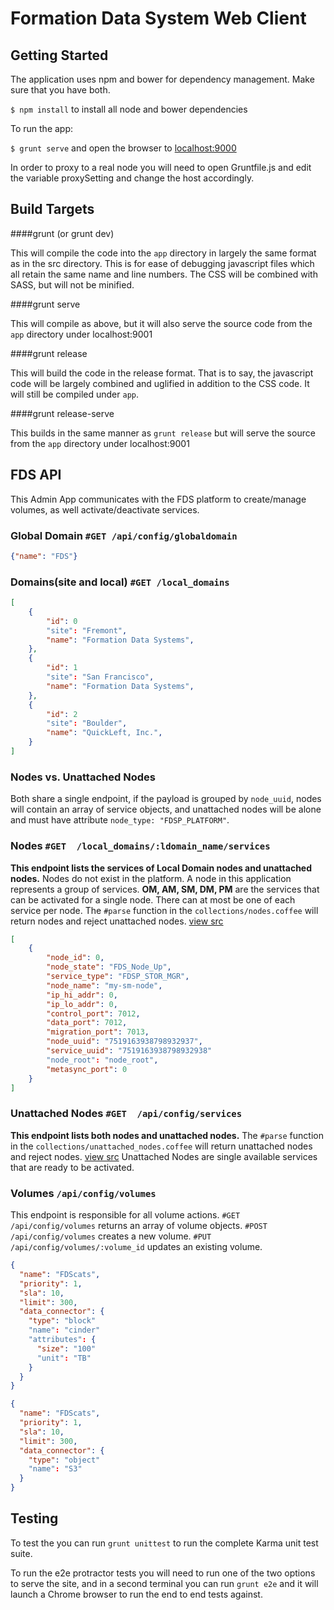 # Formation Data System Web Client

## Getting Started

The application uses npm and bower for dependency management. Make sure that you have both.

`$ npm install` to install all node and bower dependencies


To run the app:

`$ grunt serve` and open the browser to [localhost:9000](http://localhost:9000)

In order to proxy to a real node you will need to open Gruntfile.js and edit the variable proxySetting and change the host accordingly.

## Build Targets

####grunt (or grunt dev)  

This will compile the code into the `app` directory in largely the same format as in the src directory.  This is for ease of debugging javascript files which all retain the same name and line numbers.  The CSS will be combined with SASS, but will not be minified.

####grunt serve

This will compile as above, but it will also serve the source code from the `app` directory under localhost:9001

####grunt release

This will build the code in the release format.  That is to say, the javascript code will be largely combined and uglified in addition to the CSS code.  It will still be compiled under `app`.

####grunt release-serve

This builds in the same manner as `grunt release` but will serve the source from the `app` directory under localhost:9001

## FDS API

This Admin App communicates with the FDS platform to create/manage volumes, as well activate/deactivate services.

### Global Domain  `#GET /api/config/globaldomain`
```JSON
{"name": "FDS"}
```

### Domains(site and local) `#GET /local_domains`

```JSON
[
    {
        "id": 0
        "site": "Fremont",
        "name": "Formation Data Systems",
    },
    {
        "id": 1
        "site": "San Francisco",
        "name": "Formation Data Systems",
    },
    {
        "id": 2
        "site": "Boulder",
        "name": "QuickLeft, Inc.",
    }
]
```


### Nodes vs. Unattached Nodes
Both share a single endpoint, if the payload is grouped by `node_uuid`, nodes will contain an array of service objects, and unattached nodes will be alone and must have attribute `node_type: "FDSP_PLATFORM"`.

### Nodes `#GET  /local_domains/:ldomain_name/services`
__This endpoint lists the services of Local Domain nodes and unattached nodes.__
Nodes do not exist in the platform. A node in this application represents a group of services. __OM, AM, SM, DM, PM__ are the services that can be activated for a single node. There can at most be one of each service per node.
The `#parse` function in the `collections/nodes.coffee` will return nodes and reject unattached nodes. [view src](https://github.com/FDS-Dev/baboon/blob/master/app/scripts/collections/nodes.coffee#L22)

```JSON
[
    {
        "node_id": 0,
        "node_state": "FDS_Node_Up",
        "service_type": "FDSP_STOR_MGR",
        "node_name": "my-sm-node",
        "ip_hi_addr": 0,
        "ip_lo_addr": 0,
        "control_port": 7012,
        "data_port": 7012,
        "migration_port": 7013,
        "node_uuid": "7519163938798932937",
        "service_uuid": "7519163938798932938"
        "node_root": "node_root",
        "metasync_port": 0
    }
]
```

### Unattached Nodes `#GET  /api/config/services`
__This endpoint lists both nodes and unattached nodes.__
The `#parse` function in the `collections/unattached_nodes.coffee` will return unattached nodes and reject nodes. [view src](https://github.com/FDS-Dev/baboon/blob/master/app/scripts/collections/unattached_nodes.coffee#L14)
Unattached Nodes are single available services that are ready to be activated.

### Volumes `/api/config/volumes`

This endpoint is responsible for all volume actions.
`#GET /api/config/volumes` returns an array of volume objects.
`#POST /api/config/volumes` creates a new volume.
`#PUT /api/config/volumes/:volume_id` updates an existing volume.

```JSON
{
  "name": "FDScats",
  "priority": 1,
  "sla": 10,
  "limit": 300,
  "data_connector": {
    "type": "block"
    "name": "cinder"
    "attributes": {
      "size": "100"
      "unit": "TB"
    }
  }
}

{
  "name": "FDScats",
  "priority": 1,
  "sla": 10,
  "limit": 300,
  "data_connector": {
    "type": "object"
    "name": "S3"
  }
}


```


## Testing

To test the you can run `grunt unittest` to run the complete Karma unit test suite.

To run the e2e protractor tests you will need to run one of the two options to serve the site, and in a second terminal you can run `grunt e2e` and it will launch a Chrome browser to run the end to end tests against.
